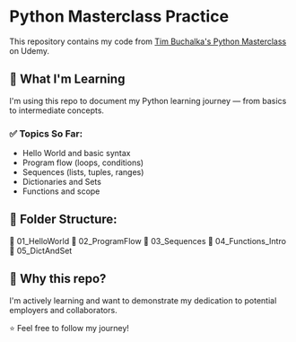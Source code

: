 # Python Masterclass Practice

This repository contains my code from [Tim Buchalka's Python Masterclass](https://www.udemy.com/course/python-the-complete-python-developer-course/) on Udemy.

## 🧠 What I'm Learning

I'm using this repo to document my Python learning journey — from basics to intermediate concepts.

### ✅ Topics So Far:
- Hello World and basic syntax
- Program flow (loops, conditions)
- Sequences (lists, tuples, ranges)
- Dictionaries and Sets
- Functions and scope

## 📁 Folder Structure:
📁 01_HelloWorld
📁 02_ProgramFlow
📁 03_Sequences
📁 04_Functions_Intro
📁 05_DictAndSet

## 💼 Why this repo?

I'm actively learning and want to demonstrate my dedication to potential employers and collaborators.

⭐ Feel free to follow my journey!
